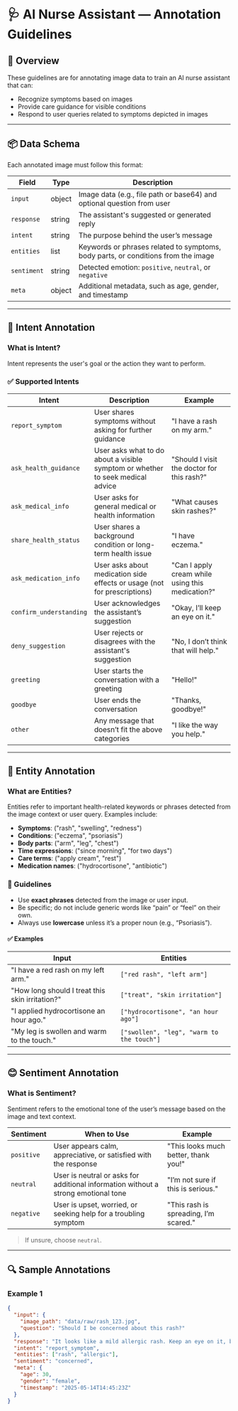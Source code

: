 # 🩺 AI Nurse Assistant — Annotation Guidelines

## 📘 Overview

These guidelines are for annotating image data to train an AI nurse assistant that can:

* Recognize symptoms based on images
* Provide care guidance for visible conditions
* Respond to user queries related to symptoms depicted in images

---

## 📦 Data Schema

Each annotated image must follow this format:

| Field       | Type   | Description                                                                       |
| ----------- | ------ | --------------------------------------------------------------------------------- |
| `input`     | object | Image data (e.g., file path or base64) and optional question from user            |
| `response`  | string | The assistant's suggested or generated reply                                      |
| `intent`    | string | The purpose behind the user’s message                                             |
| `entities`  | list   | Keywords or phrases related to symptoms, body parts, or conditions from the image |
| `sentiment` | string | Detected emotion: `positive`, `neutral`, or `negative`                            |
| `meta`      | object | Additional metadata, such as age, gender, and timestamp                           |

---

## 🎯 Intent Annotation

### What is **Intent**?

Intent represents the user's goal or the action they want to perform.

### ✅ Supported Intents

| Intent                  | Description                                                                    | Example                                          |
| ----------------------- | ------------------------------------------------------------------------------ | ------------------------------------------------ |
| `report_symptom`        | User shares symptoms without asking for further guidance                       | "I have a rash on my arm."                       |
| `ask_health_guidance`   | User asks what to do about a visible symptom or whether to seek medical advice | "Should I visit the doctor for this rash?"       |
| `ask_medical_info`      | User asks for general medical or health information                            | "What causes skin rashes?"                       |
| `share_health_status`   | User shares a background condition or long-term health issue                   | "I have eczema."                                 |
| `ask_medication_info`   | User asks about medication side effects or usage (not for prescriptions)       | "Can I apply cream while using this medication?" |
| `confirm_understanding` | User acknowledges the assistant’s suggestion                                   | "Okay, I’ll keep an eye on it."                  |
| `deny_suggestion`       | User rejects or disagrees with the assistant's suggestion                      | "No, I don’t think that will help."              |
| `greeting`              | User starts the conversation with a greeting                                   | "Hello!"                                         |
| `goodbye`               | User ends the conversation                                                     | "Thanks, goodbye!"                               |
| `other`                 | Any message that doesn’t fit the above categories                              | "I like the way you help."                       |

---

## 🧩 Entity Annotation

### What are **Entities**?

Entities refer to important health-related keywords or phrases detected from the image context or user query. Examples include:

* **Symptoms**: ("rash", "swelling", "redness")
* **Conditions**: ("eczema", "psoriasis")
* **Body parts**: ("arm", "leg", "chest")
* **Time expressions**: ("since morning", "for two days")
* **Care terms**: ("apply cream", "rest")
* **Medication names**: ("hydrocortisone", "antibiotic")

### 📝 Guidelines

* Use **exact phrases** detected from the image or user input.
* Be specific; do not include generic words like “pain” or “feel” on their own.
* Always use **lowercase** unless it’s a proper noun (e.g., “Psoriasis”).

#### ✅ Examples

| Input                                           | Entities                                  |
| ----------------------------------------------- | ----------------------------------------- |
| "I have a red rash on my left arm."             | `["red rash", "left arm"]`                |
| "How long should I treat this skin irritation?" | `["treat", "skin irritation"]`            |
| "I applied hydrocortisone an hour ago."         | `["hydrocortisone", "an hour ago"]`       |
| "My leg is swollen and warm to the touch."      | `["swollen", "leg", "warm to the touch"]` |

---

## 😊 Sentiment Annotation

### What is **Sentiment**?

Sentiment refers to the emotional tone of the user’s message based on the image and text context.

| Sentiment  | When to Use                                                                        | Example                               |
| ---------- | ---------------------------------------------------------------------------------- | ------------------------------------- |
| `positive` | User appears calm, appreciative, or satisfied with the response                    | "This looks much better, thank you!"  |
| `neutral`  | User is neutral or asks for additional information without a strong emotional tone | "I’m not sure if this is serious."    |
| `negative` | User is upset, worried, or seeking help for a troubling symptom                    | "This rash is spreading, I’m scared." |

> If unsure, choose `neutral`.

---

## 🔍 Sample Annotations

### Example 1

```json
{
  "input": {
    "image_path": "data/raw/rash_123.jpg",
    "question": "Should I be concerned about this rash?"
  },
  "response": "It looks like a mild allergic rash. Keep an eye on it, but it should improve. If it worsens, consult a healthcare provider.",
  "intent": "report_symptom",
  "entities": ["rash", "allergic"],
  "sentiment": "concerned",
  "meta": {
    "age": 30,
    "gender": "female",
    "timestamp": "2025-05-14T14:45:23Z"
  }
}
```
